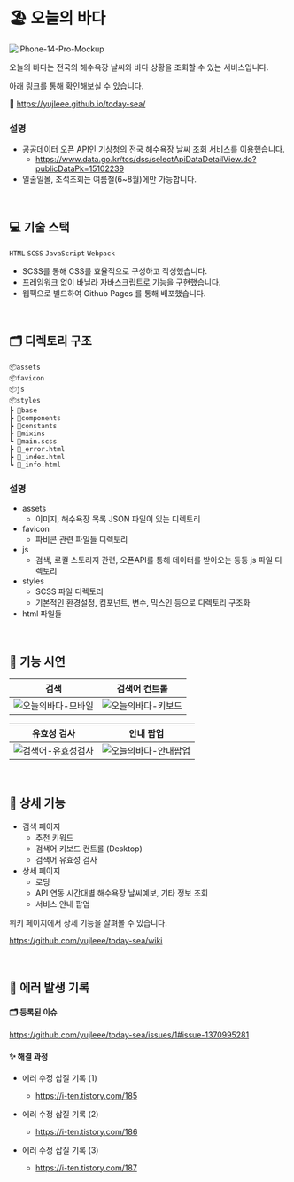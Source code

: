 # 🏖 오늘의 바다

![iPhone-14-Pro-Mockup](https://user-images.githubusercontent.com/82587107/193453777-04ebfdc3-029e-4d95-82d3-b578160345d7.jpg)

오늘의 바다는 전국의 해수욕장 날씨와 바다 상황을 조회할 수 있는 서비스입니다.

아래 링크를 통해 확인해보실 수 있습니다.

🔗 https://yujleee.github.io/today-sea/

### 설명

- 공공데이터 오픈 API인 기상청의 전국 해수욕장 날씨 조회 서비스를 이용했습니다.
  - https://www.data.go.kr/tcs/dss/selectApiDataDetailView.do?publicDataPk=15102239
- 일출일몰, 조석조회는 여름철(6~8월)에만 가능합니다.

<br/>

## 💻 기술 스택

`HTML` `SCSS` `JavaScript` `Webpack`

- SCSS를 통해 CSS를 효율적으로 구성하고 작성했습니다.
- 프레임워크 없이 바닐라 자바스크립트로 기능을 구현했습니다.
- 웹팩으로 빌드하여 Github Pages 를 통해 배포했습니다.

<br/>

## 🗂 디렉토리 구조

```
📦assets
📦favicon
📦js
📦styles
┣ 📂base
┣ 📂components
┣ 📂constants
┣ 📂mixins
┗ 📜main.scss
┣ 📜_error.html
┣ 📜_index.html
┗ 📜_info.html
```

### 설명

- assets
  - 이미지, 해수욕장 목록 JSON 파일이 있는 디렉토리
- favicon
  - 파비콘 관련 파일들 디렉토리
- js
  - 검색, 로컬 스토리지 관련, 오픈API를 통해 데이터를 받아오는 등등 js 파일 디렉토리
- styles
  - SCSS 파일 디렉토리
  - 기본적인 환경설정, 컴포넌트, 변수, 믹스인 등으로 디렉토리 구조화
- html 파일들

<br/>

## 👀 기능 시연

| 검색                                                                                                                                  | 검색어 컨트롤                                                                                                                        |
| ------------------------------------------------------------------------------------------------------------------------------------- | ------------------------------------------------------------------------------------------------------------------------------------ |
| ![오늘의바다-모바일](https://user-images.githubusercontent.com/82587107/191970663-b671198c-eedc-4ec1-8ae0-9e6e0b6d055d.gif) | ![오늘의바다-키보드](https://user-images.githubusercontent.com/82587107/192080083-4de34325-1653-4863-bfee-3e3e04b94d06.gif) |

| 유효성 검사                                                                                                                             | 안내 팝업                                                                                                                                  |
| --------------------------------------------------------------------------------------------------------------------------------------- | ------------------------------------------------------------------------------------------------------------------------------------------ |
| ![검색어-유효성검사](https://user-images.githubusercontent.com/82587107/190955718-31aec4a8-7af8-4ad9-907f-a8c54cadc840.gif) | ![오늘의바다-안내팝업](https://user-images.githubusercontent.com/82587107/191968242-400710e2-de48-4d7f-a762-f7aebd1fa2ae.gif) |

<br/>

## 📍 상세 기능

- 검색 페이지
  - 추천 키워드
  - 검색어 키보드 컨트롤 (Desktop)
  - 검색어 유효성 검사
- 상세 페이지
  - 로딩
  - API 연동 시간대별 해수욕장 날씨예보, 기타 정보 조회
  - 서비스 안내 팝업

위키 페이지에서 상세 기능을 살펴볼 수 있습니다.

https://github.com/yujleee/today-sea/wiki

<br/>

## 👾 에러 발생 기록

#### 🗂 등록된 이슈

https://github.com/yujleee/today-sea/issues/1#issue-1370995281

#### ✨ 해결 과정

- 에러 수정 삽질 기록 (1)

  - https://i-ten.tistory.com/185

- 에러 수정 삽질 기록 (2)

  - https://i-ten.tistory.com/186

- 에러 수정 삽질 기록 (3)
  - https://i-ten.tistory.com/187
